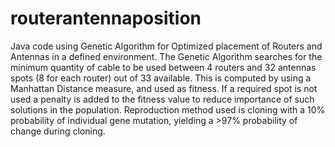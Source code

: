 # routerantennaposition
Java code using Genetic Algorithm for Optimized placement of Routers and Antennas in a defined environment.
The Genetic Algorithm searches for the minimum quantity of cable to be used between 4 routers and 32 antennas spots (8 for each router) out of 33 available. This is computed by using a Manhattan Distance measure, and used as fitness. If a required spot is not used a penalty is added to the fitness value to reduce importance of such solutions in the population. Reproduction method used is cloning with a 10% probability of individual gene mutation, yielding a >97% probability of change during cloning.
